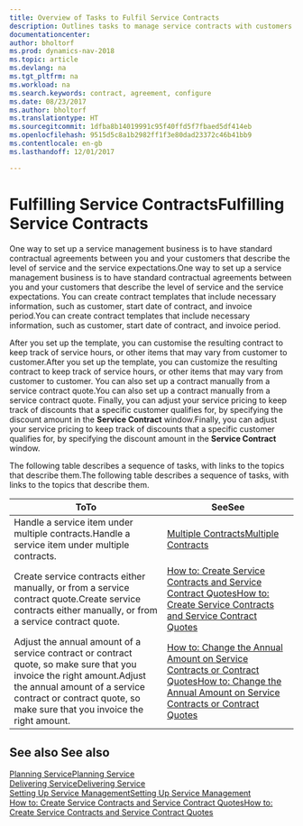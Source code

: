 ```yaml
---
title: Overview of Tasks to Fulfil Service Contracts
description: Outlines tasks to manage service contracts with customers.
documentationcenter: 
author: bholtorf
ms.prod: dynamics-nav-2018
ms.topic: article
ms.devlang: na
ms.tgt_pltfrm: na
ms.workload: na
ms.search.keywords: contract, agreement, configure
ms.date: 08/23/2017
ms.author: bholtorf
ms.translationtype: HT
ms.sourcegitcommit: 1dfba8b14019991c95f40ffd5f7fbaed5df414eb
ms.openlocfilehash: 9515d5c8a1b2982ff1f3e80dad23372c46b41bb9
ms.contentlocale: en-gb
ms.lasthandoff: 12/01/2017

---
```

# <a name="fulfilling-service-contracts"></a><span data-ttu-id="2638d-103">Fulfilling Service Contracts</span><span class="sxs-lookup"><span data-stu-id="2638d-103">Fulfilling Service Contracts</span></span> 
<span data-ttu-id="2638d-104">One way to set up a service management business is to have standard contractual agreements between you and your customers that describe the level of service and the service expectations.</span><span class="sxs-lookup"><span data-stu-id="2638d-104">One way to set up a service management business is to have standard contractual agreements between you and your customers that describe the level of service and the service expectations.</span></span> <span data-ttu-id="2638d-105">You can create contract templates that include necessary information, such as customer, start date of contract, and invoice period.</span><span class="sxs-lookup"><span data-stu-id="2638d-105">You can create contract templates that include necessary information, such as customer, start date of contract, and invoice period.</span></span>  
  
<span data-ttu-id="2638d-106">After you set up the template, you can customise the resulting contract to keep track of service hours, or other items that may vary from customer to customer.</span><span class="sxs-lookup"><span data-stu-id="2638d-106">After you set up the template, you can customize the resulting contract to keep track of service hours, or other items that may vary from customer to customer.</span></span> <span data-ttu-id="2638d-107">You can also set up a contract manually from a service contract quote.</span><span class="sxs-lookup"><span data-stu-id="2638d-107">You can also set up a contract manually from a service contract quote.</span></span> <span data-ttu-id="2638d-108">Finally, you can adjust your service pricing to keep track of discounts that a specific customer qualifies for, by specifying the discount amount in the **Service Contract** window.</span><span class="sxs-lookup"><span data-stu-id="2638d-108">Finally, you can adjust your service pricing to keep track of discounts that a specific customer qualifies for, by specifying the discount amount in the **Service Contract** window.</span></span>  

<span data-ttu-id="2638d-109">The following table describes a sequence of tasks, with links to the topics that describe them.</span><span class="sxs-lookup"><span data-stu-id="2638d-109">The following table describes a sequence of tasks, with links to the topics that describe them.</span></span>   
  
|<span data-ttu-id="2638d-110">**To**</span><span class="sxs-lookup"><span data-stu-id="2638d-110">**To**</span></span>|<span data-ttu-id="2638d-111">**See**</span><span class="sxs-lookup"><span data-stu-id="2638d-111">**See**</span></span>|  
|------------|-------------|  
|<span data-ttu-id="2638d-112">Handle a service item under multiple contracts.</span><span class="sxs-lookup"><span data-stu-id="2638d-112">Handle a service item under multiple contracts.</span></span> | [<span data-ttu-id="2638d-113">Multiple Contracts</span><span class="sxs-lookup"><span data-stu-id="2638d-113">Multiple Contracts</span></span>](service-multiple-contracts.md)|  
|<span data-ttu-id="2638d-114">Create service contracts either manually, or from a service contract quote.</span><span class="sxs-lookup"><span data-stu-id="2638d-114">Create service contracts either manually, or from a service contract quote.</span></span>| [<span data-ttu-id="2638d-115">How to: Create Service Contracts and Service Contract Quotes</span><span class="sxs-lookup"><span data-stu-id="2638d-115">How to: Create Service Contracts and Service Contract Quotes</span></span>](service-how-to-create-service-contracts-and-service-contract-quotes.md)|
|<span data-ttu-id="2638d-116">Adjust the annual amount of a service contract or contract quote, so make sure that you invoice the right amount.</span><span class="sxs-lookup"><span data-stu-id="2638d-116">Adjust the annual amount of a service contract or contract quote, so make sure that you invoice the right amount.</span></span>|[<span data-ttu-id="2638d-117">How to: Change the Annual Amount on Service Contracts or Contract Quotes</span><span class="sxs-lookup"><span data-stu-id="2638d-117">How to: Change the Annual Amount on Service Contracts or Contract Quotes</span></span>](service-how-to-change-the-annual-amount-on-service-contracts-or-contract-quotes.md)|

## <a name="see-also"></a><span data-ttu-id="2638d-118">See also </span><span class="sxs-lookup"><span data-stu-id="2638d-118">See also</span></span>
[<span data-ttu-id="2638d-119">Planning Service</span><span class="sxs-lookup"><span data-stu-id="2638d-119">Planning Service</span></span>](service-plan-service.md)  
[<span data-ttu-id="2638d-120">Delivering Service</span><span class="sxs-lookup"><span data-stu-id="2638d-120">Delivering Service</span></span>](service-deliver-service.md)  
[<span data-ttu-id="2638d-121">Setting Up Service Management</span><span class="sxs-lookup"><span data-stu-id="2638d-121">Setting Up Service Management</span></span>](service-setup-service.md)  
[<span data-ttu-id="2638d-122">How to: Create Service Contracts and Service Contract Quotes</span><span class="sxs-lookup"><span data-stu-id="2638d-122">How to: Create Service Contracts and Service Contract Quotes</span></span>](service-how-to-create-service-contracts-and-service-contract-quotes.md)  

